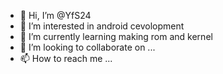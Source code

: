 - 👋 Hi, I’m @YfS24
- 👀 I’m interested in android cevolopment
- 🌱 I’m currently learning making rom and kernel
- 💞️ I’m looking to collaborate on ...
- 📫 How to reach me ...

<!---
YfS24/YfS24 is a ✨ special ✨ repository because its `README.md` (this file) appears on your GitHub profile.
You can click the Preview link to take a look at your changes.
--->
